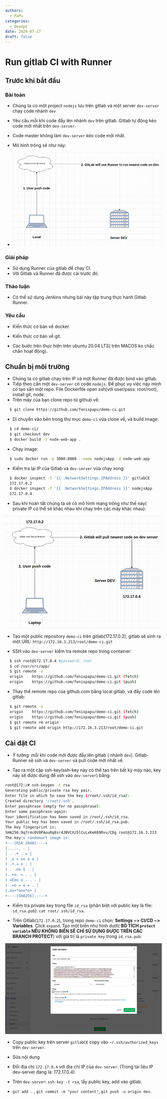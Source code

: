 ```yaml
---
authors:
  - PaPu
categories:
  - devops
date: 2020-07-17
draft: false
---
```


# Run gitlab CI with Runner

## Trước khi bắt đầu

### Bài toán

- Chúng ta có một project `nodejs` lưu trên gitlab và một server `dev-server` chạy code nhánh `dev`
- Yêu cầu mỗi khi code đẩy lên nhánh `dev` trên gitlab. Gitlab tự động kéo code mới nhất trên `dev-server`.
- Code master không làm `dev-server` kéo code mới nhất.
- Mô hình trông sẽ như này:

- ![topology](../../images/2020/20201707-gitlab-ci-topology.png)

### Giải pháp

- Sử dụng Runner của gitlab để chạy CI.
- Với Gitlab và Runner đã được cài trước đó.

### Thảo luận

- Có thể sử dụng Jenkins nhưng bài này tập trung thực hành Gitlab Runner.

### Yêu cầu

- Kiến thức cơ bản về docker.

- Kiến thức cơ bản về git.

- Các bước trên thực hiện trên ubuntu 20.04 LTS( trên MACOS ko chắc chắn hoạt động).
<!-- more -->

## Chuẩn bị môi trường

- Chúng ta có gitlab chạy trên IP và một Runner đã được bind vào gitlab.
- Tiếp theo cần một `dev-server` có code `nodejs`. Để phục vụ việc này mình có tạo sẵn một repo. File Dockerfile open ssh(với user/pass: root/root), install git, node.
- Trên máy của bạn clone repo từ github về:

```sh linenums="1"
  $ git clone https://github.com/fenixpapu/demo-ci.git
```

- Di chuyển vào bên trong thư mục `demo-ci` vừa clone về, và build image:

```sh linenums="1"
  $ cd demo-ci/
  $ git checkout dev
  $ docker build -t node-web-app .
```

- Chạy image:

```sh linenums="1"
  $ sudo docker run -p 3000:8080 --name nodejsApp -d node-web-app
```

- Kiểm tra lại IP của Gitlab và `dev-server` vừa chạy xong:

```sh linenums="1"
  $ docker inspect -f '{{ .NetworkSettings.IPAddress }}' gitlabCE
  172.17.0.2
  $ docker inspect -f '{{ .NetworkSettings.IPAddress }}' nodejsApp
  172.17.0.4
```

- Sau khi hoàn tất chúng ta sẽ có mô hình mạng trông như thế này( private IP có thể sẽ khác nhau khi chạy trên các máy khác nhau):

![topology-with-ip](../../images/2020/20200720-gitlab-ci-topology-with-ip.png)

- Tạo một public repository `demo-ci` trên gitlab(172.17.0.2), gitlab sẽ sinh ra một URL: `http://172.16.3.213/root/demo-ci.git`

- SSH vào `dev-server` kiểm tra remote repo trong container:

```sh linenums="1"
  $ ssh root@172.17.0.4 #password: root
  $ cd /usr/src/app/
  $ git remote -v
  origin	https://github.com/fenixpapu/demo-ci.git (fetch)
  origin	https://github.com/fenixpapu/demo-ci.git (push)
```

- Thay thế remote repo của github.com bằng local gitlab, và đẩy code lên gitlab:

```sh linenums="1"
  $ git remote -v
  origin	https://github.com/fenixpapu/demo-ci.git (fetch)
  origin	https://github.com/fenixpapu/demo-ci.git (push)
  $ git remote rm origin
  $ git remote add origin http://172.16.3.213/root/demo-ci.git
```

## Cài đặt CI

- Ý tưởng: mỗi khi code mới được đẩy lên gitlab ( nhánh `dev`). Gitlab-Runner sẽ ssh và `dev-server` và pull code mới nhất về.

- Tạo ra một cặp ssh-key(ssh-key này có thể tạo trên bất kỳ máy nào, key này sẽ được dùng để ssh vào `dev-server`) bằng:

```sh linenums="1"
root@172:/# ssh-keygen -t rsa
Generating public/private rsa key pair.
Enter file in which to save the key (/root/.ssh/id_rsa):
Created directory '/root/.ssh'.
Enter passphrase (empty for no passphrase):
Enter same passphrase again:
Your identification has been saved in /root/.ssh/id_rsa.
Your public key has been saved in /root/.ssh/id_rsa.pub.
The key fingerprint is:
SHA256:9q7r4c0V0PAouRq8sr4JBVCXz5lCvLxKeK69Rvv/CDg root@172.16.3.213
The key's randomart image is:
+---[RSA 2048]----+
|...... . |
| . .+ . = |
| .o + oo o o |
| .+.= o . |
| . .oo S . |
|. +o. = . . |
| =Eoo o . . . |
| .=o = o = . |
|.oo+*ooo*o+ |
+----[SHA256]-----+

```

- Kiểm tra private key trong file `id_rsa` (phân biệt với public key là file: `id_rsa.pub`): `cat root/.ssh/id_rsa`.

- Trên Gitlab(`172.17.0.2`), trong repo `demo-ci` chọn: **Settings ~> CI/CD ~> Variables**. Click `expand`. Tạo một biến như hình dưới( **BỎ TÍCH `protect variable` NẾU KHÔNG BIẾN SẼ CHỈ SỬ DỤNG ĐƯỢC TRÊN CÁC BRANCH PROTECT**) với giá trị là `private key` trong `id_rsa.pub`:

![create variable](../../images/2020/20200720-create-ssh-private-key.png)

- Copy public key trên server `gitlabCE` copy vào `~/.ssh/authorized_keys` trên `dev-server`.

- Sửa nội dung

<!-- - Quay trở lại thư mục code trong `dev-server` create new file `.git:

```sh linenums="1"
  before_script:
  - "which ssh-agent || ( apt-get update -y && apt-get install openssh-client -y )"
  - eval $(ssh-agent -s)
  - mkdir -p ~/.ssh && touch ~/.ssh/known_hosts && touch ~/.ssh/config
  - echo  "edit file ssh config permission"
  - chmod 600 ~/.ssh/config

job_on_dev:
  script:
    - echo -e "$DEV_SSH_PRIVATE_KEY" > ~/.ssh/id_rsa
    - chmod 600 ~/.ssh/id_rsa
    - chmod 700 ~/.ssh
    - ssh-add - <<< "${DEV_SSH_PRIVATE_KEY}"
    - ssh-keyscan 172.17.0.4 >> ~/.ssh/known_hosts
    - ssh root@172.17.0.4 "hostname && pwd && cd /usr/src/app && git checkout dev git pull && git log --pretty=format:'%h | %s | %an | %cd -> %cr' -n 1"
  only:
    - dev
``` -->

- Đổi địa chỉ `172.17.0.4` với địa chỉ IP của `dev-server`. (Trong tài liệu IP dev-server đang là: 172.17.0.4).

- Trên `dev-server`: `ssh-key -t rsa`, lấy public key, add vào gitlab.

- `git add .` , `git commit -m "your content"`, `git push -u origin dev`.
